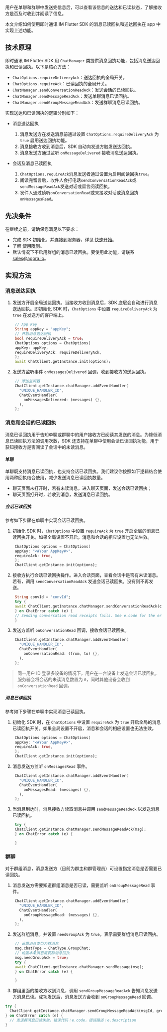用户在单聊和群聊中发送完信息后，可以查看该信息的送达和已读状态，了解接收方是否及时收到并阅读了信息。

本文介绍如何使用即时通讯 IM Flutter SDK 的消息已读回执和送达回执在 app 中实现上述功能。

## 技术原理

即时通讯 IM Flutter SDK 用 `ChatManager` 类提供消息回执功能，包括消息送达回执和已读回执。以下是核心方法：

- `ChatOptions.requireDeliveryAck`：送达回执的全局开关。
- `ChatOptions.requireAck`：已读回执的全局开关。
- `ChatManager.sendConversationReadAck`：发送会话的已读回执。
- `ChatManager.sendMessageReadAck`：发送单聊消息已读回执。
- `ChatManager.sendGroupMessageReadAck`：发送群聊消息已读回执。

实现送达和已读回执的逻辑分别如下：

- 消息送达回执
  1. 消息发送方在发送消息前通过设置 `ChatOptions.requireDeliveryAck` 为 `true` 启用送达回执功能。
  2. 消息接收方收到消息后，SDK 自动向发送方触发送达回执。
  3. 消息发送方通过监听 `onMessageDelivered` 接收消息送达回执。

- 会话及消息已读回执
  1. `ChatOptions.requireAck`消息发送者通过设置为启用阅读回执`true`。
  2. 阅读完留言后，收件人会打电话`sendConversationReadAck`或`sendMessageReadAck`发送对话或留言阅读回执。
  3. 发件人通过侦听`onConversationRead`或来接收对话或消息回执`onMessagesRead`。

## 先决条件

在继续之前，请确保您满足以下要求：

- 完成 SDK 初始化，并连接到服务器，详见 [快速开始](./agora_chat_get_started_flutter)。
- 了解 [使用限制](./agora_chat_limitation)。
- 默认情况下不启用群组的消息已读回执。要使用此功能，请联系 [sales@agora.io](mailto:sales@agora.io)。

## 实现方法

### 消息送达回执

1. 发送方开启全局送达回执。当接收方收到消息后，SDK 底层会自动进行消息送达回执。即初始化 SDK 时，`ChatOptions` 中设置 `requireDeliveryAck` 为 `true` 在发送方的客户端上。

   ```dart
    // App Key
    String appKey = "appKey";
    // 开启消息送达回执
    bool requireDeliveryAck = true;
    ChatOptions options = ChatOptions(
    appKey: appKey,
    requireDeliveryAck: requireDeliveryAck,
    );
    await ChatClient.getInstance.init(options);
   ```

2. 发送方监听事件 `onMessagesDelivered` 回调，收到接收方的送达回执。

   ```dart
    // 添加监听器
    ChatClient.getInstance.chatManager.addEventHandler(
      "UNIQUE_HANDLER_ID",
      ChatEventHandler(
        onMessagesDelivered: (messages) {},
      ),
    );
   ```

### 消息和会话的已读回执

消息已读回执用于告知单聊或群聊中的用户接收方已阅读其发送的消息。为降低消息已读回执方法的调用次数，SDK 还支持在单聊中使用会话已读回执功能，用于获知接收方是否阅读了会话中的未读消息。

#### 单聊

单聊既支持消息已读回执，也支持会话已读回执。我们建议你按照如下逻辑结合使用两种回执结合使用，减少发送消息已读回执数量。

- 聊天页面未打开时，若有未读消息，进入聊天页面，发送会话已读回执；
- 聊天页面打开时，若收到消息，发送消息已读回执。

##### 会话已读回执

参考如下步骤在单聊中实现会话已读回执。

1. 初始化 SDK 时，`ChatOptions` 中设置 `requireAck` 为 `true` 开启全局的消息已读回执开关。如果全局设置不开启，消息和会话的相应设置也无法生效。

   ```dart
    ChatOptions options = ChatOptions(
    appKey: "<#Your AppKey#>",
    requireAck: true,
    );
    ChatClient.getInstance.init(options);
   ```

2. 接收方执行会话已读回执操作。进入会话页面，查看会话中是否有未读消息。若有，调用 `sendConversationReadAck` 发送会话已读回执，没有则不再发送。

   ```dart
    String convId = "convId";
    try {
    await ChatClient.getInstance.chatManager.sendConversationReadAck(convId);
    } on ChatError catch (e) {
    // Sending conversation read receipts fails. See e.code for the error code and e.description for the error description.
    }
   ```

3. 发送方监听 `onConversationRead` 回调，接收会话已读回执。

   ```dart
    ChatClient.getInstance.chatManager.addEventHandler(
      "UNIQUE_HANDLER_ID",
      ChatEventHandler(
        onConversationRead: (from, to) {},
      ),
    );
   ```

> 同一用户 ID 登录多设备的情况下，用户在一台设备上发送会话已读回执，服务器会将会话的未读消息数置为 `0`，同时其他设备会收到 `onConversationRead` 回调。

##### 消息已读回执

参考如下步骤在单聊中实现消息已读回执。

1. 初始化 SDK 时，在 `ChatOptions` 中设置 `requireAck` 为 `true` 开启全局的消息已读回执开关。如果全局设置不开启，消息和会话的相应设置也无法生效。

   ```dart
    ChatOptions options = ChatOptions(
    appKey: "<#Your AppKey#>",
    requireAck: true,
    );
    ChatClient.getInstance.init(options);
   ```

2. 消息发送方监听 `onMessagesRead` 事件。

   ```dart
    ChatClient.getInstance.chatManager.addEventHandler(
      "UNIQUE_HANDLER_ID",
      ChatEventHandler(
        onMessagesRead: (messages) {},
      ),
    );
   ```

3. 当消息到达时，消息接收方读取消息并调用 `sendMessageReadAck` 以发送消息已读回执。

   ```dart
    try {
    ChatClient.getInstance.chatManager.sendMessageReadAck(msg);
    } on ChatError catch (e) {

    }
   ```

### 群聊

对于群组消息，消息发送方（目前为群主和群管理员）可设置指定消息是否需要已读回执。

1. 消息发送方需要知道群组消息是否已读，需要监听 `onGroupMessageRead` 事件。

   ```dart
    ChatClient.getInstance.chatManager.addEventHandler(
      "UNIQUE_HANDLER_ID",
      ChatEventHandler(
        onGroupMessageRead: (messages) {},
      ),
    );
   ```

2. 发送群组消息。并设置 `needGroupAck` 为 `true`，表示需要群组消息已读回执。

   ```dart
    // 设置消息类型为群消息
    msg.chatType = ChatType.GroupChat;
    // 设置本条消息需要群消息回执
    msg.needGroupAck = true;
    try {
    await ChatClient.getInstance.chatManager.sendMessage(msg);
    } on ChatError catch (e) {

    }
   ```

3. 群组里面的接收方收到消息，调用 `sendGroupMessageReadAck` 告知消息发送方消息已读。成功发送后，消息发送方会收到 `onGroupMessageRead` 回调。

```dart
try {
  ChatClient.getInstance.chatManager.sendGroupMessageReadAck(msgId, groupId);
} on ChatError catch (e) {
  // 发送群消息已读失败，错误代码：e.code，错误描述：e.description
}
```